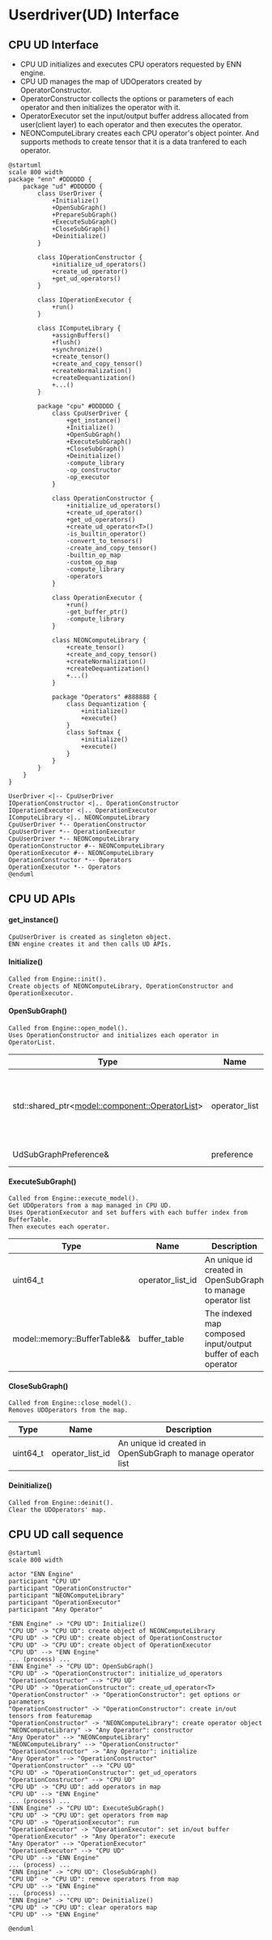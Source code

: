 # Userdriver(UD) Interface

## CPU UD Interface

- CPU UD initializes and executes CPU operators requested by ENN engine.
- CPU UD manages the map of UDOperators created by OperatorConstructor.
- OperatorConstructor collects the options or parameters of each operator and then initializes the operator with it.
- OperatorExecutor set the input/output buffer address allocated from user(client layer) to each operator and then executes the operator.
- NEONComputeLibrary creates each CPU operator's object pointer. And supports methods to create tensor that it is a data tranfered to each operator.


```plantuml
@startuml
scale 800 width
package "enn" #DDDDDD {
    package "ud" #DDDDDD {
        class UserDriver {
            +Initialize()
            +OpenSubGraph()
            +PrepareSubGraph()
            +ExecuteSubGraph()
            +CloseSubGraph()
            +Deinitialize()
        }

        class IOperationConstructor {
            +initialize_ud_operators()
            +create_ud_operator()
            +get_ud_operators()
        }

        class IOperationExecutor {
            +run()
        }

        class IComputeLibrary {
            +assignBuffers()
            +flush()
            +synchronize()
            +create_tensor()
            +create_and_copy_tensor()
            +createNormalization()
            +createDequantization()
            +...()
        }

        package "cpu" #DDDDDD {
            class CpuUserDriver {
                +get_instance()
                +Initialize()
                +OpenSubGraph()
                +ExecuteSubGraph()
                +CloseSubGraph()
                +Deinitialize()
                -compute_library
                -op_constructor
                -op_executor
            }

            class OperationConstructor {
                +initialize_ud_operators()
                +create_ud_operator()
                +get_ud_operators()
                +create_ud_operator<T>()
                -is_builtin_operator()
                -convert_to_tensors()
                -create_and_copy_tensor()
                -builtin_op_map
                -custom_op_map
                -compute_library
                -operators
            }

            class OperationExecutor {
                +run()
                -get_buffer_ptr()
                -compute_library
            }

            class NEONComputeLibrary {
                +create_tensor()
                +create_and_copy_tensor()
                +createNormalization()
                +createDequantization()
                +...()
            }

            package "Operators" #888888 {
                class Dequantization {
                    +initialize()
                    +execute()
                }
                class Softmax {
                    +initialize()
                    +execute()
                }
            }
        }
    }
}

UserDriver <|-- CpuUserDriver
IOperationConstructor <|.. OperationConstructor
IOperationExecutor <|.. OperationExecutor
IComputeLibrary <|.. NEONComputeLibrary
CpuUserDriver *-- OperationConstructor
CpuUserDriver *-- OperationExecutor
CpuUserDriver *-- NEONComputeLibrary
OperationConstructor #-- NEONComputeLibrary
OperationExecutor #-- NEONComputeLibrary
OperationConstructor *-- Operators
OperationExecutor *-- Operators
@enduml
```

## CPU UD APIs
#### get_instance()
    CpuUserDriver is created as singleton object.
    ENN engine creates it and then calls UD APIs.
#### Initialize()
    Called from Engine::init().
    Create objects of NEONComputeLibrary, OperationConstructor and OperationExecutor.
#### OpenSubGraph()
    Called from Engine::open_model().
    Uses OperationConstructor and initializes each operator in OperatorList.

|Type|Name|Description|
|---|---|---|
|std::shared_ptr<<model::component::OperatorList>>|operator_list|The operator list created with Graph composed of vertex and edge|
|UdSubGraphPreference&|preference|Not used in CPU UD|

#### ExecuteSubGraph()
    Called from Engine::execute_model().
    Get UDOperators from a map managed in CPU UD.
    Uses OperationExecutor and set buffers with each buffer index from BufferTable.
    Then executes each operator.

|Type|Name|Description|
|---|---|---|
|uint64_t|operator_list_id|An unique id created in OpenSubGraph to manage operator list|
|model::memory::BufferTable&&|buffer_table|The indexed map composed input/output buffer of each operator|

#### CloseSubGraph()
    Called from Engine::close_model().
    Removes UDOperators from the map.

|Type|Name|Description|
|---|---|---|
|uint64_t|operator_list_id|An unique id created in OpenSubGraph to manage operator list|

#### Deinitialize()
    Called from Engine::deinit().
    Clear the UDOperators' map.

## CPU UD call sequence
```plantuml
@startuml
scale 800 width

actor "ENN Engine"
participant "CPU UD"
participant "OperationConstructor"
participant "NEONComputeLibrary"
participant "OperationExecutor"
participant "Any Operator"

"ENN Engine" -> "CPU UD": Initialize()
"CPU UD" -> "CPU UD": create object of NEONComputeLibrary
"CPU UD" -> "CPU UD": create object of OperationConstructor
"CPU UD" -> "CPU UD": create object of OperationExecutor
"CPU UD" --> "ENN Engine"
... (process) ...
"ENN Engine" -> "CPU UD": OpenSubGraph()
"CPU UD" -> "OperationConstructor": initialize_ud_operators
"OperationConstructor" --> "CPU UD"
"CPU UD" -> "OperationConstructor": create_ud_operator<T>
"OperationConstructor" -> "OperationConstructor": get options or parameters
"OperationConstructor" -> "OperationConstructor": create in/out tensors from featuremap
"OperationConstructor" -> "NEONComputeLibrary": create operator object
"NEONComputeLibrary" -> "Any Operator": constructor
"Any Operator" --> "NEONComputeLibrary"
"NEONComputeLibrary" --> "OperationConstructor"
"OperationConstructor" -> "Any Operator": initialize
"Any Operator" --> "OperationConstructor"
"OperationConstructor" --> "CPU UD"
"CPU UD" -> "OperationConstructor": get_ud_operators
"OperationConstructor" --> "CPU UD"
"CPU UD" -> "CPU UD": add operators in map
"CPU UD" --> "ENN Engine"
... (process) ...
"ENN Engine" -> "CPU UD": ExecuteSubGraph()
"CPU UD" -> "CPU UD": get operators from map
"CPU UD" -> "OperationExecutor": run
"OperationExecutor" -> "OperationExecutor": set in/out buffer
"OperationExecutor" -> "Any Operator": execute
"Any Operator" --> "OperationExecutor"
"OperationExecutor" --> "CPU UD"
"CPU UD" --> "ENN Engine"
... (process) ...
"ENN Engine" -> "CPU UD": CloseSubGraph()
"CPU UD" -> "CPU UD": remove operators from map
"CPU UD" --> "ENN Engine"
... (process) ...
"ENN Engine" -> "CPU UD": Deinitialize()
"CPU UD" -> "CPU UD": clear operators map
"CPU UD" --> "ENN Engine"

@enduml
```